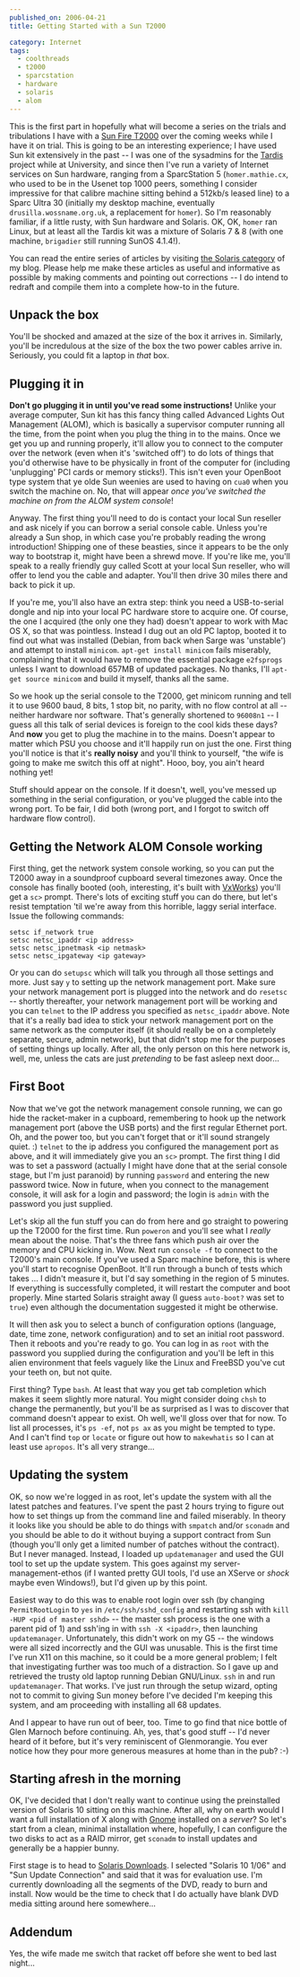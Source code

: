 ```yaml
---
published_on: 2006-04-21
title: Getting Started with a Sun T2000

category: Internet
tags:
  - coolthreads
  - t2000
  - sparcstation
  - hardware
  - solaris
  - alom
---
```

This is the first part in hopefully what will become a series on the trials
and tribulations I have with a [Sun Fire
T2000](http://www.sun.com/servers/coolthreads/t2000/test/overview_a.jsp?name=A)
over the coming weeks while I have it on trial.  This is going to be an interesting experience; I have used Sun kit extensively in the past -- I was one of the sysadmins for the [Tardis](http://www.tardis.ed.ac.uk/) project while at University, and since then I've run a variety of Internet services on Sun hardware, ranging from a SparcStation 5 (`homer.mathie.cx`, who used to be in the Usenet top 1000 peers, something I consider impressive for that calibre machine sitting behind a 512kb/s leased line) to a Sparc Ultra 30 (initially my desktop machine, eventually `drusilla.wossname.org.uk`, a replacement for `homer`).  So I'm reasonably familiar, if a little rusty, with Sun hardware and Solaris.  OK, OK, `homer` ran Linux, but at least all the Tardis kit was a mixture of Solaris 7 & 8 (with one machine, `brigadier` still running SunOS 4.1.4!).

You can read the entire series of articles by visiting [the Solaris category](/categories/ops/) of my blog.  Please help me make these articles as useful and informative as possible by making comments and pointing out corrections -- I do intend to redraft and compile them into a complete how-to in the future.

## Unpack the box ##

You'll be shocked and amazed at the size of the box it arrives in. Similarly,
you'll be incredulous at the size of the box the two power cables arrive in.
Seriously, you could fit a laptop in *that* box.

## Plugging it in ##

**Don't go plugging it in until you've read some instructions!** Unlike your
average computer, Sun kit has this fancy thing called Advanced Lights Out
Management (ALOM), which is basically a supervisor computer running all the
time, from the point when you plug the thing in to the mains. Once we get you
up and running properly, it'll allow you to connect to the computer over the
network (even when it's 'switched off') to do lots of things that you'd
otherwise have to be physically in front of the computer for (including
'unplugging' PCI cards or memory sticks!). This isn't even your OpenBoot type
system that ye olde Sun weenies are used to having on `cua0` when you switch
the machine on. No, that will appear *once you've switched the machine on from
the ALOM system console*!

Anyway. The first thing you'll need to do is contact your local Sun reseller
and ask nicely if you can borrow a serial console cable. Unless you're already
a Sun shop, in which case you're probably reading the wrong introduction!
Shipping one of these beasties, since it appears to be the only way to
bootstrap it, might have been a shrewd move. If you're like me, you'll speak
to a really friendly guy called Scott at your local Sun reseller, who will
offer to lend you the cable and adapter. You'll then drive 30 miles there and
back to pick it up.

If you're me, you'll also have an extra step: think you need a USB-to-serial
dongle and nip into your local PC hardware store to acquire one. Of course,
the one I acquired (the only one they had) doesn't appear to work with Mac OS
X, so that was pointless. Instead I dug out an old PC laptop, booted it to
find out what was installed (Debian, from back when Sarge was 'unstable') and
attempt to install `minicom`. `apt-get install minicom` fails miserably,
complaining that it would have to remove the essential package `e2fsprogs`
unless I want to download 657MB of updated packages. No thanks, I'll `apt-get
source minicom` and build it myself, thanks all the same.

So we hook up the serial console to the T2000, get minicom running and tell it
to use 9600 baud, 8 bits, 1 stop bit, no parity, with no flow control at all
-- neither hardware nor software. That's generally shortened to `96008n1` -- I
guess all this talk of serial devices is foreign to the cool kids these days?
And **now** you get to plug the machine in to the mains. Doesn't appear to
matter which PSU you choose and it'll happily run on just the one. First thing
you'll notice is that it's **really noisy** and you'll think to yourself, "the
wife is going to make me switch this off at night". Hooo, boy, you ain't heard
nothing yet!

Stuff should appear on the console.  If it doesn't, well, you've messed up something in the serial configuration, or you've plugged the cable into the wrong port.  To be fair, I did both (wrong port, and I forgot to switch off hardware flow control).

## Getting the Network ALOM Console working ##

First thing, get the network system console working, so you can put the T2000
away in a soundproof cupboard several timezones away. Once the console has
finally booted (ooh, interesting, it's built with
[VxWorks](http://www.windriver.com/portal/server.pt?space=Opener&control=OpenObject&cached=true&parentname=CommunityPage&parentid=4&in_hi_ClassID=512&in_hi_userid=27106&in_hi_ObjectID=769&in_hi_OpenerMode=2&))
you'll get a `sc>` prompt.  There's lots of exciting stuff you can do there, but let's resist temptation 'til we're away from this horrible, laggy serial interface.  Issue the following commands:

    setsc if_network true
    setsc netsc_ipaddr <ip address>
    setsc netsc_ipnetmask <ip netmask>
    setsc netsc_ipgateway <ip gateway>

Or you can do `setupsc` which will talk you through all those settings and more.  Just say `y` to setting up the network management port.  Make sure your network management port is plugged into the network and do `resetsc` -- shortly thereafter, your network management port will be working and you can `telnet` to the IP address you specified as `netsc_ipaddr` above.  Note that it's a really bad idea to stick your network management port on the same network as the computer itself (it should really be on a completely separate, secure, admin network), but that didn't stop me for the purposes of setting things up locally.  After all, the only person on this here network is, well, me, unless the cats are just *pretending* to be fast asleep next door...

## First Boot ##

Now that we've got the network management console running, we can go hide the racket-maker in a cupboard, remembering to hook up the network management port (above the USB ports) and the first regular Ethernet port.  Oh, and the power too, but you can't forget that or it'll sound strangely quiet. :)  `telnet` to the ip address you configured the management port as above, and it will immediately give you an `sc>` prompt.  The first thing I did was to set a password (actually I might have done that at the serial console stage, but I'm just paranoid) by running `password` and entering the new password twice.  Now in future, when you connect to the management console, it will ask for a login and password; the login is `admin` with the password you just supplied.

Let's skip all the fun stuff you can do from here and go straight to powering up the T2000 for the first time.  Run `poweron` and you'll see what I *really* mean about the noise.  That's the three fans which push air over the memory and CPU kicking in.  Wow.  Next run `console -f` to connect to the T2000's main console.  If you've used a Sparc machine before, this is where you'll start to recognise OpenBoot.  It'll run through a bunch of tests which takes ... I didn't measure it, but I'd say something in the region of 5 minutes.  If everything is successfully completed, it will restart the computer and boot properly.  Mine started Solaris straight away (I guess `auto-boot?` was set to `true`) even although the documentation suggested it might be otherwise.

It will then ask you to select a bunch of configuration options (language, date, time zone, network configuration) and to set an initial root password.  Then it reboots and you're ready to go.  You can log in as `root` with the password you supplied during the configuration and you'll be left in this alien environment that feels vaguely like the Linux and FreeBSD you've cut your teeth on, but not quite.

First thing?  Type `bash`.  At least that way you get tab completion which makes it seem slightly more natural.  You might consider doing `chsh` to change the permanently, but you'll be as surprised as I was to discover that command doesn't appear to exist.  Oh well, we'll gloss over that for now.  To list all processes, it's `ps -ef`, not `ps ax` as you might be tempted to type.  And I can't find `top` or `locate` or figure out how to `makewhatis` so I can at least use `apropos`.  It's all very strange...

## Updating the system ##

OK, so now we're logged in as root, let's update the system with all the latest patches and features.  I've spent the past 2 hours trying to figure out how to set things up from the command line and failed miserably.  In theory it looks like you should be able to do things with `smpatch` and/or `sconadm` and you should be able to do it without buying a support contract from Sun (though you'll only get a limited number of patches without the contract).  But I never managed.  Instead, I loaded up `updatemanager` and used the GUI tool to set up the update system.  This goes against my server-management-ethos (if I wanted pretty GUI tools, I'd use an XServe or *shock* maybe even Windows!), but I'd given up by this point.

Easiest way to do this was to enable root login over ssh (by changing `PermitRootLogin` to `yes` in `/etc/ssh/sshd_config` and restarting ssh with `kill -HUP <pid of master sshd>` -- the master ssh process is the one with a parent pid of 1) and ssh'ing in with `ssh -X <ipaddr>`, then launching `updatemanager`.  Unfortunately, this didn't work on my G5 -- the windows were all sized incorrectly and the GUI was unusable.  This is the first time I've run X11 on this machine, so it could be a more general problem; I felt that investigating further was too much of a distraction.  So I gave up and retrieved the trusty old laptop running Debian GNU/Linux.  `ssh` in and run `updatemanager`.  That works.  I've just run through the setup wizard, opting not to commit to giving Sun money before I've decided I'm keeping this system, and am proceeding with installing all 68 updates.

And I appear to have run out of beer, too.  Time to go find that nice bottle of Glen Marnoch before continuing.  Ah, yes, that's good stuff -- I'd never heard of it before, but it's very reminiscent of Glenmorangie.  You ever notice how they pour more generous measures at home than in the pub? :-)

## Starting afresh in the morning ##

OK, I've decided that I don't really want to continue using the preinstalled version of Solaris 10 sitting on this machine.  After all, why on earth would I want a full installation of X along with [Gnome](http://www.gnome.org/ "Gnome Desktop Environment") installed on a *server*?  So let's start from a clean, minimal installation where, hopefully, I can configure the two disks to act as a RAID mirror, get `sconadm` to install updates and generally be a happier bunny.

First stage is to head to [Solaris Downloads](http://www.sun.com/software/solaris/get.jsp).  I selected "Solaris 10 1/06" and "Sun Update Connection" and said that it was for evaluation use.  I'm currently downloading all the segments of the DVD, ready to burn and install.  Now would be the time to check that I do actually have blank DVD media sitting around here somewhere...

## Addendum ##

Yes, the wife made me switch that racket off before she went to bed last night...

